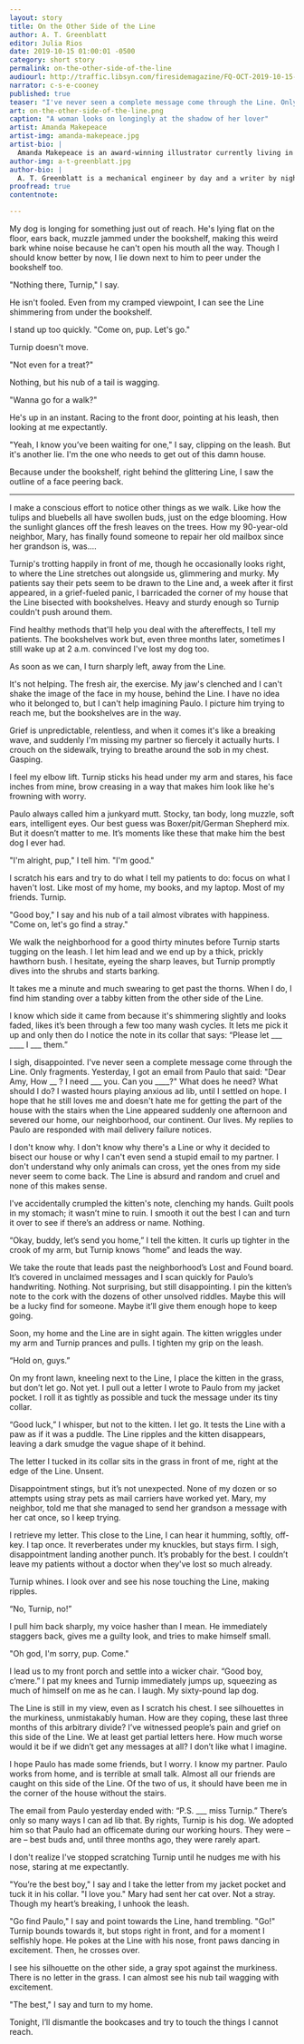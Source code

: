 ```yaml
---
layout: story
title: On the Other Side of the Line
author: A. T. Greenblatt
editor: Julia Rios
date: 2019-10-15 01:00:01 -0500
category: short story
permalink: on-the-other-side-of-the-line
audiourl: http://traffic.libsyn.com/firesidemagazine/FQ-OCT-2019-10-15-On_the_Other_Side_of_the_Line.mp3
narrator: c-s-e-cooney
published: true
teaser: "I've never seen a complete message come through the Line. Only fragments."
art: on-the-other-side-of-the-line.png
caption: "A woman looks on longingly at the shadow of her lover"
artist: Amanda Makepeace
artist-img: amanda-makepeace.jpg
artist-bio: |
  Amanda Makepeace is an award-winning illustrator currently living in northeast Georgia. Her art is inspired by nature, mythology, magical beings, and distant worlds. She is the co-founder of the Bird Whisperer Project, a monthly art challenge focused on spreading the love of birds and art-making. Amanda’s art has appeared in ENnie Award-winning games, and on the covers popular independent novels and anthologies. She is a regular at fantasy and science fiction conventions in the southeast. Delve into her imagination at [www.amandamakepeace.com](www.amandamakepeace.com).
author-img: a-t-greenblatt.jpg
author-bio: |
  A. T. Greenblatt is a mechanical engineer by day and a writer by night. She lives in Philadelphia and is known to frequently subject her friends to various cooking and home brewing experiments. She is a graduate of Viable Paradise XVI and Clarion West 2017. Her work is forthcoming or has appeared in _Uncanny Magazine_, _Beneath Ceaseless Skies_, _Clarkesworld Magazine_, and _Fireside Magazine_, as well as other fine places. She was also a finalist for the 2018 Nebula Award. You can find her online at [atgreenblatt.com](http://www.atgreenblatt.com) and on Twitter at [@AtGreenblatt](https://www.twitter.com/AtGreenblatt).
proofread: true
contentnote:

---
```


My dog is longing for something just out of reach. He's lying flat on the floor, ears back, muzzle jammed under the bookshelf, making this weird bark whine noise because he can't open his mouth all the way. Though I should know better by now, I lie down next to him to peer under the bookshelf too.

"Nothing there, Turnip," I say.

He isn't fooled. Even from my cramped viewpoint, I can see the Line shimmering from under the bookshelf.

I stand up too quickly.  "Come on, pup. Let's go."

Turnip doesn't move.

"Not even for a treat?"

Nothing, but his nub of a tail is wagging.

"Wanna go for a walk?"

He's up in an instant. Racing to the front door, pointing at his leash, then looking at me expectantly.

"Yeah, I know you’ve been waiting for one," I say, clipping on the leash. But it's another lie. I'm the one who needs to get out of this damn house.

Because under the bookshelf, right behind the glittering Line, I saw the outline of a face peering back.

----

I make a conscious effort to notice other things as we walk. Like how the tulips and bluebells all have swollen buds, just on the edge blooming. How the sunlight glances off the fresh leaves on the trees. How my 90-year-old neighbor, Mary, has finally found someone to repair her old mailbox since her grandson is, was....

Turnip's trotting happily in front of me, though he occasionally looks right, to where the Line stretches out alongside us, glimmering and murky. My patients say their pets seem to be drawn to the Line and, a week after it first appeared, in a grief-fueled panic, I barricaded the corner of my house that the Line bisected with bookshelves. Heavy and sturdy enough so Turnip couldn't push around them.

Find healthy methods that'll help you deal with the aftereffects, I tell my patients. The bookshelves work but, even three months later, sometimes I still wake up at 2 a.m. convinced I've lost my dog too.

As soon as we can, I turn sharply left, away from the Line.

It's not helping. The fresh air, the exercise. My jaw's clenched and I can't shake the image of the face in my house, behind the Line. I have no idea who it belonged to, but I can't help imagining Paulo. I picture him trying to reach me, but the bookshelves are in the way.

Grief is unpredictable, relentless, and when it comes it's like a breaking wave, and suddenly I'm missing my partner so fiercely it actually hurts. I crouch on the sidewalk, trying to breathe around the sob in my chest. Gasping.

I feel my elbow lift. Turnip sticks his head under my arm and stares, his face inches from mine, brow creasing in a way that makes him look like he's frowning with worry.

Paulo always called him a junkyard mutt. Stocky, tan body, long muzzle, soft ears, intelligent eyes. Our best guess was Boxer/pit/German Shepherd mix. But it doesn’t matter to me. It’s moments like these that make him the best dog I ever had.

"I'm alright, pup," I tell him. "I'm good."

I scratch his ears and try to do what I tell my patients to do: focus on what I haven't lost. Like most of my home, my books, and my laptop. Most of my friends. Turnip.

"Good boy," I say and his nub of a tail almost vibrates with happiness. "Come on, let's go find a stray."

We walk the neighborhood for a good thirty minutes before Turnip starts tugging on the leash. I let him lead and we end up by a thick, prickly hawthorn bush. I hesitate, eyeing the sharp leaves, but Turnip promptly dives into the shrubs and starts barking.

It takes me a minute and much swearing to get past the thorns. When I do, I find him standing over a tabby kitten from the other side of the Line.

I know which side it came from because it's shimmering slightly and looks faded, likes it’s been through a few too many wash cycles. It lets me pick it up and only then do I notice the note in its collar that says: “Please let ___ ____ I ___ them.”

I sigh, disappointed. I've never seen a complete message come through the Line. Only fragments. Yesterday, I got an email from Paulo that said: "Dear Amy, How __ ? I need ___ you. Can you ____?" What does he need? What should I do? I wasted hours playing anxious ad lib, until I settled on hope. I hope that he still loves me and doesn't hate me for getting the part of the house with the stairs when the Line appeared suddenly one afternoon and severed our home, our neighborhood, our continent. Our lives. My replies to Paulo are responded with mail delivery failure notices.

I don't know why. I don't know why there's a Line or why it decided to bisect our house or why I can't even send a stupid email to my partner. I don't understand why only animals can cross, yet the ones from my side never seem to come back. The Line is absurd and random and cruel and none of this makes sense.

I've accidentally crumpled the kitten's note, clenching my hands. Guilt pools in my stomach; it wasn’t mine to ruin. I smooth it out the best I can and turn it over to see if there’s an address or name. Nothing.

“Okay, buddy, let’s send you home,” I tell the kitten. It curls up tighter in the crook of my arm, but Turnip knows “home” and leads the way.

We take the route that leads past the neighborhood’s Lost and Found board. It’s covered in unclaimed messages and I scan quickly for Paulo’s handwriting. Nothing. Not surprising, but still disappointing. I pin the kitten’s note to the cork with the dozens of other unsolved riddles. Maybe this will be a lucky find for someone. Maybe it’ll give them enough hope to keep going.

Soon, my home and the Line are in sight again. The kitten wriggles under my arm and Turnip prances and pulls. I tighten my grip on the leash.

“Hold on, guys.”

On my front lawn, kneeling next to the Line, I place the kitten in the grass, but don’t let go. Not yet. I pull out a letter I wrote to Paulo from my jacket pocket. I roll it as tightly as possible and tuck the message under its tiny collar.

“Good luck,” I whisper, but not to the kitten. I let go. It tests the Line with a paw as if it was a puddle. The Line ripples and the kitten disappears, leaving a dark smudge the vague shape of it behind.

The letter I tucked in its collar sits in the grass in front of me, right at the edge of the Line. Unsent.

Disappointment stings, but it’s not unexpected. None of my dozen or so attempts using stray pets as mail carriers have worked yet. Mary, my neighbor, told me that she managed to send her grandson a message with her cat once, so I keep trying.

I retrieve my letter. This close to the Line, I can hear it humming, softly, off-key. I tap once. It reverberates under my knuckles, but stays firm. I sigh, disappointment landing another punch. It’s probably for the best. I couldn’t leave my patients without a doctor when they've lost so much already.

Turnip whines. I look over and see his nose touching the Line, making ripples.

“No, Turnip, no!”

I pull him back sharply, my voice hasher than I mean. He immediately staggers back, gives me a guilty look, and tries to make himself small.

"Oh god, I'm sorry, pup. Come."

I lead us to my front porch and settle into a wicker chair. “Good boy, c’mere.”  I pat my knees and Turnip immediately jumps up, squeezing as much of himself on me as he can. I laugh. My sixty-pound lap dog.

The Line is still in my view, even as I scratch his chest. I see silhouettes in the murkiness, unmistakably human. How are they coping, these last three months of this arbitrary divide? I’ve witnessed people’s pain and grief on this side of the Line. We at least get partial letters here. How much worse would it be if we didn’t get any messages at all? I don’t like what I imagine.

I hope Paulo has made some friends, but I worry. I know my partner. Paulo works from home, and is terrible at small talk. Almost all our friends are caught on this side of the Line. Of the two of us, it should have been me in the corner of the house without the stairs.

The email from Paulo yesterday ended with: “P.S. ___  miss Turnip.” There’s only so many ways I can ad lib that. By rights, Turnip is his dog. We adopted him so that Paulo had an officemate during our working hours. They were – are – best buds and, until three months ago, they were rarely apart.

I don't realize I've stopped scratching Turnip until he nudges me with his nose, staring at me expectantly.

"You’re the best boy," I say and I take the letter from my jacket pocket and tuck it in his collar. "I love you." Mary had sent her cat over. Not a stray. Though my heart’s breaking, I unhook the leash.

"Go find Paulo," I say and point towards the Line, hand trembling. "Go!" Turnip bounds towards it, but stops right in front, and for a moment I selfishly hope. He pokes at the Line with his nose, front paws dancing in excitement. Then, he crosses over.

I see his silhouette on the other side, a gray spot against the murkiness. There is no letter in the grass. I can almost see his nub tail wagging with excitement.

"The best," I say and turn to my home.

Tonight, I’ll dismantle the bookcases and try to touch the things I cannot reach.
